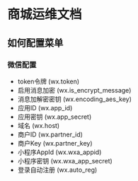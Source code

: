 # 商城运维文档

## 如何配置菜单

### 微信配置

* token令牌   (wx.token) 
* 启用消息加密  (wx.is_encrypt_message)
* 消息加解密密钥  (wx.encoding_aes_key)
* 应用ID (wx.app_id)
* 应用密钥 (wx.app_secret)
* 域名 (wx.host)
* 商户ID (wx.partner_id)
* 商户Key (wx.partner_key)
* 小程序AppId (wx.wxa_appid)
* 小程序密钥 (wx.wxa_app_secret)
* 登录自动注册 (wx.auto_reg)